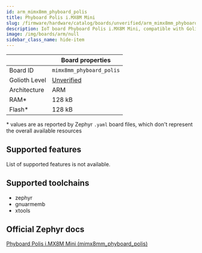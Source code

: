```yaml
---
id: arm_mimx8mm_phyboard_polis
title: Phyboard Polis i.MX8M Mini
slug: /firmware/hardware/catalog/boards/unverified/arm_mimx8mm_phyboard_polis
description: IoT board Phyboard Polis i.MX8M Mini, compatible with Golioth at unverified level.
image: /img/boards/arm/null
sidebar_class_name: hide-item
---
```


[//]: # (This is an auto-generated file, do not edit! Changes to it will be lost upon re-generation)



|                | Board properties     |
| -------------  | -------------------- |
| Board ID       | `mimx8mm_phyboard_polis` |
| Golioth Level  | [Unverified](/firmware/hardware#unverified-boards) |
| Architecture   | ARM |
| RAM*           | 128 kB |
| Flash*         | 128 kB |

\* values are as reported by Zephyr `.yaml` board files, which don't represent the overall available resources



## Supported features

List of supported features is not available.

## Supported toolchains

* zephyr
* gnuarmemb
* xtools

## Official Zephyr docs

[Phyboard Polis i.MX8M Mini (mimx8mm_phyboard_polis)](https://docs.zephyrproject.org/3.6.0/boards/arm/mimx8mm_phyboard_polis/doc/index.html)
